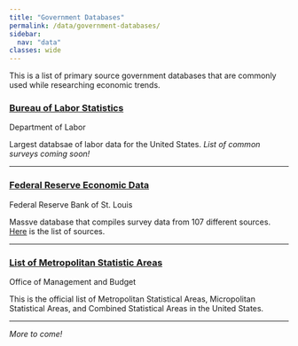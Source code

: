 ```yaml
---
title: "Government Databases"
permalink: /data/government-databases/
sidebar:
  nav: "data"
classes: wide
---
```


This is a list of primary source government databases that are commonly used while researching economic trends.

### [Bureau of Labor Statistics](https://www.bls.gov/)
Department of Labor

Largest databsae of labor data for the United States.
*List of common surveys coming soon!*

---

### [Federal Reserve Economic Data](https://fred.stlouisfed.org/)
Federal Reserve Bank of St. Louis

Massve database that compiles survey data from 107 different sources. [Here](https://fred.stlouisfed.org/sources) is the list of sources.

---

### [List of Metropolitan Statistic Areas](https://www.whitehouse.gov/wp-content/uploads/2020/03/Bulletin-20-01.pdf)
Office of Management and Budget

This is the official list of Metropolitan Statistical Areas, Micropolitan Statistical Areas, and Combined Statistical Areas in the United States.

---

*More to come!*
